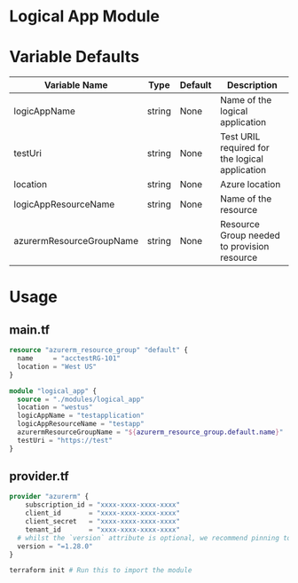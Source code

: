 # Logical App Module

# Variable Defaults

| **Variable Name** | **Type** | **Default** | **Description** |
|------|---------|----------|--------|
|logicAppName|string| None|Name of the logical application|
|testUri|string|None|Test URIL required for the logical application |
|location|string| None|Azure location|
|logicAppResourceName|string|None|Name of the resource|
|azurermResourceGroupName|string| None| Resource Group needed to provision resource|

# Usage

## main.tf
```tf
resource "azurerm_resource_group" "default" {
  name     = "acctestRG-101"
  location = "West US"
}

module "logical_app" {
  source = "./modules/logical_app"
  location = "westus"
  logicAppName = "testapplication"
  logicAppResourceName = "testapp"
  azurermResourceGroupName = "${azurerm_resource_group.default.name}"
  testUri = "https://test" 
}
```
## provider.tf
```tf
provider "azurerm" {
    subscription_id = "xxxx-xxxx-xxxx-xxxx"
    client_id       = "xxxx-xxxx-xxxx-xxxx"
    client_secret   = "xxxx-xxxx-xxxx-xxxx"
    tenant_id       = "xxxx-xxxx-xxxx-xxxx"
  # whilst the `version` attribute is optional, we recommend pinning to a given version of the Provider
  version = "=1.28.0"
}
```

```bash
terraform init # Run this to import the module
```
